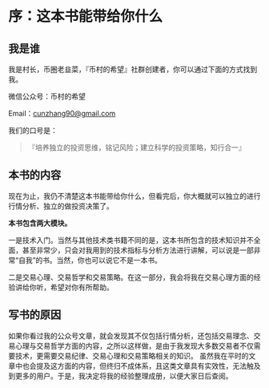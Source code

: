 # 序：这本书能带给你什么

## 我是谁

我是村长，币圈老韭菜，『币村的希望』社群创建者，你可以通过下面的方式找到我。

微信公众号：币村的希望

Email：cunzhang90@gmail.com

我们的口号是：

> 『培养独立的投资思维，铭记风险；建立科学的投资策略，知行合一』

## 本书的内容

现在为止，我仍不清楚这本书能带给你什么，但看完后，你大概就可以独立的进行行情分析、独立的做投资决策了。

**本书包含两大模块。**

一是技术入门。当然与其他技术类书籍不同的是，这本书所包含的技术知识并不全面，甚至非常少，只会对我用到的技术指标与分析方法进行讲解，可以说是一部非常“自我”的书。当然，你也可以说它不是一本书。

二是交易心理、交易哲学和交易策略。在这一部分，我会将我在交易心理方面的经验讲给你听，希望对你有所帮助。

## 写书的原因

如果你看过我的公众号文章，就会发现其不仅包括行情分析，还包括交易理念、交易心理与交易哲学方面的内容，之所以这样做，是由于我发现大多数交易者不仅需要技术，更需要交易纪律、交易心理和交易策略相关的知识。 虽然我在平时的文章中也会提及这方面的内容，但终归不成体系，且这类文章具有实效性，无法触及到更多的用户。于是，我决定将我的经验整理成册，以便大家日后查阅。

